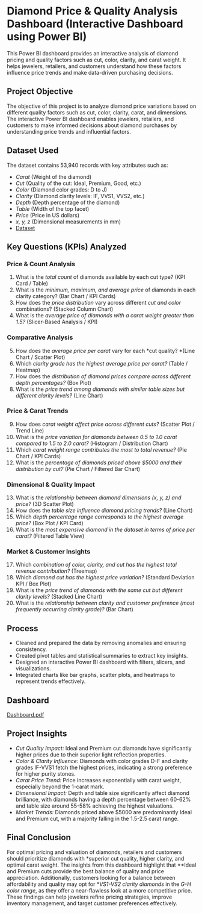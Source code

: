 # Diamond Price & Quality Analysis Dashboard (Interactive Dashboard using Power BI)

This Power BI dashboard provides an interactive analysis of diamond pricing and quality factors such as cut, color, clarity, and carat weight. It helps jewelers, retailers, and customers understand how these factors influence price trends and make data-driven purchasing decisions.

## Project Objective
The objective of this project is to analyze diamond price variations based on different quality factors such as cut, color, clarity, carat, and dimensions. The interactive Power BI dashboard enables jewelers, retailers, and customers to make informed decisions about diamond purchases by understanding price trends and influential factors.

## Dataset Used
The dataset contains 53,940 records with key attributes such as:
- *Carat* (Weight of the diamond)
- *Cut* (Quality of the cut: Ideal, Premium, Good, etc.)
- *Color* (Diamond color grades: D to J)
- *Clarity* (Diamond clarity levels: IF, VVS1, VVS2, etc.)
- *Depth* (Depth percentage of the diamond)
- *Table* (Width of the top facet)
- *Price* (Price in US dollars)
- *x, y, z* (Dimensional measurements in mm)
- <a href = "diamonds.csv">Dataset</a>

## Key Questions (KPIs) Analyzed
### Price & Count Analysis
1. What is the *total count* of diamonds available by each cut type? (KPI Card / Table)
2. What is the *minimum, maximum, and average price* of diamonds in each clarity category? (Bar Chart / KPI Cards)
3. How does the *price distribution* vary across different *cut and color* combinations? (Stacked Column Chart)
4. What is the *average price of diamonds with a carat weight greater than 1.5?* (Slicer-Based Analysis / KPI)

### Comparative Analysis
5. How does the *average price per carat* vary for each *cut quality? *(Line Chart / Scatter Plot)
6. Which *clarity grade has the highest average price per carat?* (Table / Heatmap)
7. How does the *distribution of diamond prices compare across different depth percentages?* (Box Plot)
8. What is the *price trend among diamonds with similar table sizes but different clarity levels?* (Line Chart)

### Price & Carat Trends
9. How does *carat weight affect price across different cuts?* (Scatter Plot / Trend Line)
10. What is the *price variation for diamonds between 0.5 to 1.0 carat compared to 1.5 to 2.0 carat?* (Histogram / Distribution Chart)
11. Which *carat weight range contributes the most to total revenue?* (Pie Chart / KPI Cards)
12. What is the *percentage of diamonds priced above $5000 and their distribution by cut?* (Pie Chart / Filtered Bar Chart)

### Dimensional & Quality Impact
13. What is the *relationship between diamond dimensions (x, y, z) and price?* (3D Scatter Plot)
14. How does the *table size influence diamond pricing trends?* (Line Chart)
15. Which *depth percentage range corresponds to the highest average price?* (Box Plot / KPI Card)
16. What is the *most expensive diamond in the dataset in terms of price per carat?* (Filtered Table View)

### Market & Customer Insights
17. Which *combination of color, clarity, and cut has the highest total revenue contribution?* (Treemap)
18. Which *diamond cut has the highest price variation?* (Standard Deviation KPI / Box Plot)
19. What is the *price trend of diamonds with the same cut but different clarity levels?* (Stacked Line Chart)
20. What is the *relationship between clarity and customer preference (most frequently occurring clarity grade)?* (Bar Chart)

## Process
- Cleaned and prepared the data by removing anomalies and ensuring consistency.
- Created pivot tables and statistical summaries to extract key insights.
- Designed an interactive Power BI dashboard with filters, slicers, and visualizations.
- Integrated charts like bar graphs, scatter plots, and heatmaps to represent trends effectively.

## Dashboard
<a href = "Diamond Analysis Dashboard.pdf">Dashboard.pdf</a>

## Project Insights
- *Cut Quality Impact:* Ideal and Premium cut diamonds have significantly higher prices due to their superior light reflection properties.
- *Color & Clarity Influence:* Diamonds with color grades D-F and clarity grades IF-VVS1 fetch the highest prices, indicating a strong preference for higher purity stones.
- *Carat Price Trend:* Price increases exponentially with carat weight, especially beyond the 1-carat mark.
- *Dimensional Impact:* Depth and table size significantly affect diamond brilliance, with diamonds having a depth percentage between 60-62% and table size around 55-58% achieving the highest valuations.
- *Market Trends:* Diamonds priced above $5000 are predominantly Ideal and Premium cut, with a majority falling in the 1.5-2.5 carat range.

## Final Conclusion
For optimal pricing and valuation of diamonds, retailers and customers should prioritize diamonds with *superior cut quality, higher clarity, and optimal carat weight. The insights from this dashboard highlight that **Ideal and Premium cuts provide the best balance of quality and price appreciation. Additionally, customers looking for a balance between affordability and quality may opt for **VS1-VS2 clarity diamonds* in the *G-H color range*, as they offer a near-flawless look at a more competitive price. These findings can help jewelers refine pricing strategies, improve inventory management, and target customer preferences effectively.
